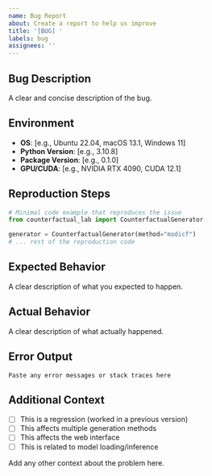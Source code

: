 ```yaml
---
name: Bug Report
about: Create a report to help us improve
title: '[BUG] '
labels: bug
assignees: ''
---
```


## Bug Description
A clear and concise description of the bug.

## Environment
- **OS**: [e.g., Ubuntu 22.04, macOS 13.1, Windows 11]
- **Python Version**: [e.g., 3.10.8]
- **Package Version**: [e.g., 0.1.0]
- **GPU/CUDA**: [e.g., NVIDIA RTX 4090, CUDA 12.1]

## Reproduction Steps
```python
# Minimal code example that reproduces the issue
from counterfactual_lab import CounterfactualGenerator

generator = CounterfactualGenerator(method="modicf")
# ... rest of the reproduction code
```

## Expected Behavior
A clear description of what you expected to happen.

## Actual Behavior
A clear description of what actually happened.

## Error Output
```
Paste any error messages or stack traces here
```

## Additional Context
- [ ] This is a regression (worked in a previous version)
- [ ] This affects multiple generation methods
- [ ] This affects the web interface
- [ ] This is related to model loading/inference

Add any other context about the problem here.